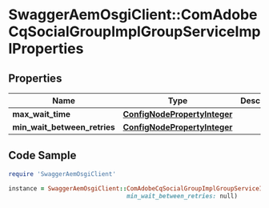 # SwaggerAemOsgiClient::ComAdobeCqSocialGroupImplGroupServiceImplProperties

## Properties

Name | Type | Description | Notes
------------ | ------------- | ------------- | -------------
**max_wait_time** | [**ConfigNodePropertyInteger**](ConfigNodePropertyInteger.md) |  | [optional] 
**min_wait_between_retries** | [**ConfigNodePropertyInteger**](ConfigNodePropertyInteger.md) |  | [optional] 

## Code Sample

```ruby
require 'SwaggerAemOsgiClient'

instance = SwaggerAemOsgiClient::ComAdobeCqSocialGroupImplGroupServiceImplProperties.new(max_wait_time: null,
                                 min_wait_between_retries: null)
```


